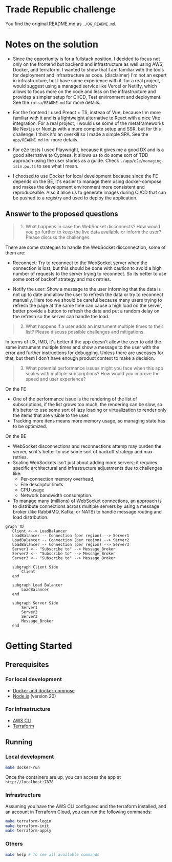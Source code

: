 # Trade Republic challenge

You find the original README.md as `./OG_README.md`.

# Notes on the solution

 - Since the opportunity is for a fullstack position, I decided to focus not only
 on the frontend but backend and infrastructure as well using AWS, Docker, and terraform.
 I wanted to show that I am familiar with the tools for deployment and infrastructure as code.
 (disclaimer) I'm not an expert in infrastructure, but I have some experience with it.
 for a real project, I would suggest using a managed service like Vercel or Netlify, which allows to focus more on the code and less on the infrastructure and provides a simpler setup for CI/CD, Test environment and deployment. 
 See the `infra/README.md` for more details.

 - For the frontend I used Preact + TS, insteaa of Vue, because I'm more familiar with it and is a lightweight alternative to React with a nice Vite integration.  For a real project, I would use some of the metaframeworks lile Next.js or Nuxt.js with a more complete setup and SSR, but for this challenge, I think it's an overkill so I made a simple SPA. 
 See the `app/README.md` for more details.

 - For e2e tests I used Playwright, because it gives me a good DX and is a good alternative to Cypress. It allows us to do some sort of TDD approach using the user stories as a guide.
 Check `./app/e2e/managing-isin.pw.ts` to see what I mean.

 - I choosed to use Docker for local development because since the FE depends on the BE, it's easier to manage them using docker-compose and makes the development environment more consistent and reproduceable. Also it alloe us to generate images during CI/CD that can be pushed to a registry and used to
 deploy the application.

## Answer to the proposed questions

> 1. What happens in case the WebSocket disconnects? How would you go further to keep
> the live data available or inform the user? Please discuss the challenges.

There are some strategies to handle the WebSocket disconnection, some of them are:

 - Reconnect: Try to reconnect to the WebSocket server when the connection is lost, but this should be done with caution to avoid a high number of requests to the server trying to reconnect. So its better to use some sort of backoff strategy and max retries.

 - Notify the user: Show a message to the user informing that the data is not up to date and allow the user to refresh the data or try to reconnect manually. Here too we should be careful because many users trying to refresh the page at the same time can cause a high load on the server, better provide a button to refresh the data and put a random delay on the refresh so the server can handle the load.

> 2. What happens if a user adds an instrument multiple times to their list? Please discuss possible challenges and mitigations.

In terms of UX, IMO, it's better if the app doesn't allow the user to add the same instrument multiple times and show a message to the user with the error and further instructions for debugging. Unless there are usecases for that, but them I don't have enough product context to make a decision.

> 3. What potential performance issues might you face when this app scales with multiple subscriptions?
> How would you improve the speed and user experience?

On the FE

 - One of the performance issue is the rendering of the list of subscriptions, if the list grows too much, the rendering can be slow, so it's better to use 
 some sort of lazy loading or virtualization to render only the items that are visible to the user.
 - Tracking more itens means more memory usage, so managing state has to be optimized.

On the BE

 - WebSocket disconnections and reconnections attemp may burden the server, so it's better to use some sort of backoff strategy and max retries.
 - Scaling WebSockets isn't just about adding more servers; it requires specific architectural and infrastructure adjustments due to challenges like:
   - Per-connection memory overhead,
   - File descriptor limits
   - CPU usage
   - Network bandwidth consumption.
 - To manage many (millions) of WebSocket connections, an approach is to distribute connections across multiple servers by using a message broker (like RabbitMQ, Kafka, or NATS) to handle message routing and load distribution. 

 ```mermaid
 graph TD
    Client <--> LoadBalancer
    LoadBalancer -- Connection (per region) --> Server1
    LoadBalancer -- Connection (per region) --> Server2
    LoadBalancer -- Connection (per region) --> Server3
    Server1 <-- "Subscribe to" --> Message_Broker
    Server2 <-- "Subscribe to" --> Message_Broker
    Server3 <-- "Subscribe to" --> Message_Broker

    subgraph Client Side
        Client
    end

    subgraph Load Balancer
        LoadBalancer
    end

    subgraph Server Side
        Server1
        Server2
        Server3
        Message_Broker
    end

```

# Getting Started

## Prerequisites

### For local development

 - [Docker and docker-compose](https://docs.docker.com/guides/getting-started/)
 - [Node.js](https://nodejs.org/en/download/) (version 20)

### For infrastructure

 - [AWS CLI](https://docs.aws.amazon.com/cli/latest/userguide/cli-configure-files.html)
 - [Terraform](https://learn.hashicorp.com/tutorials/terraform/install-cli)

## Running 
 
### Local development

```bash
make docker-run
```

Once the containers are up, you can access the app at `http://localhost:7878`

### Infrastructure

Assuming you have the AWS CLI configured and the terraform installed, and an
account in Terraform Cloud, you can run the following commands:

```bash
make terraform-login
make terraform-init
make terraform-apply
```

### Others

```bash
make help # To see all available commands
```
